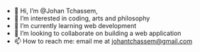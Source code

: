 - 👋 Hi, I’m @Johan Tchassem,
- 👀 I’m interested in coding, arts and philosophy
- 🌱 I’m currently learning web development
- 💞️ I’m looking to collaborate on building a web application
- 📫 How to reach me: email me at johantchassem@gmail.com

<!---
johan237/johan237 is a ✨ special ✨ repository because its `README.md` (this file) appears on your GitHub profile.
You can click the Preview link to take a look at your changes.
--->
